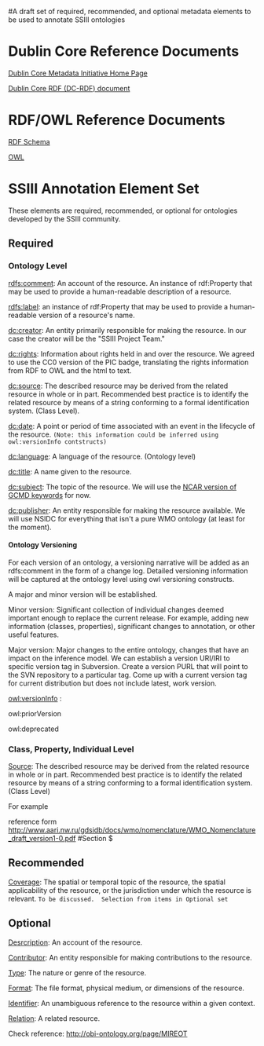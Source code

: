 #A draft set of required, recommended, and optional metadata elements to be used to annotate SSIII ontologies

# Dublin Core Reference Documents #

[Dublin Core Metadata Initiative Home Page](http://dublincore.org/)

[Dublin Core RDF (DC-RDF) document](http://dublincore.org/2010/10/11/dcelements.rdf#)

# RDF/OWL Reference Documents #

[RDF Schema](http://www.w3.org/TR/rdf-schema/)

[OWL](http://www.w3.org/TR/owl-ref/)

# SSIII Annotation Element Set #

These elements are required, recommended, or optional for ontologies developed by the SSIII community.

## Required ##

### Ontology Level ###

[rdfs:comment](http://www.w3.org/TR/rdf-schema/#ch_comment):  An account of the resource. An instance of rdf:Property that may be used to provide a human-readable description of a resource.

[rdfs:label](http://www.w3.org/TR/rdf-schema/#ch_label): an instance of rdf:Property that may be used to provide a human-readable version of a resource's name.

[dc:creator](http://dublincore.org/2010/10/11/dcelements.rdf#creator): An entity primarily responsible for making the resource.  In our case the creator will be the "SSIII Project Team."

[dc:rights](http://dublincore.org/2010/10/11/dcelements.rdf#rights): Information about rights held in and over the resource.  We agreed to use the CC0 version of the PIC badge, translating the rights information from RDF to OWL and the html to text.

[dc:source](http://dublincore.org/2010/10/11/dcelements.rdf#source): The described resource may be derived from the related resource in whole or in part. Recommended best practice is to identify the related resource by means of a string conforming to a formal identification system. (Class Level).

[dc:date](http://dublincore.org/2010/10/11/dcelements.rdf#date): A point or period of time associated with an event in the lifecycle of the resource. `(Note: this information could be inferred using owl:versionInfo contstructs) `

[dc:language](http://dublincore.org/2010/10/11/dcelements.rdf#language): A language of the resource. (Ontology level)

[dc:title](http://dublincore.org/2010/10/11/dcelements.rdf#title): A name given to the resource.

[dc:subject](http://dublincore.org/2010/10/11/dcelements.rdf#subject): The topic of the resource. We will use the [NCAR version of GCMD keywords](http://dataportal.ucar.edu/schemas/gcmd.owl) for now.

[dc:publisher](http://dublincore.org/2010/10/11/dcelements.rdf#publisher): An entity responsible for making the resource available.   We will use NSIDC for everything that isn't a pure WMO ontology (at least for the moment).


#### Ontology Versioning ####

For each version of an ontology, a versioning narrative will be added as an rdfs:comment in the form of a change log.  Detailed versioning information will be captured at the ontology level using owl versioning constructs.

A major and minor version will be established.

Minor version: Significant collection of individual changes deemed important enough to replace the current release. For example, adding new information (classes, properties), significant changes to annotation, or other useful features.

Major version: Major changes to the entire ontology, changes that have an impact on the inference model.
We can establish a version URI/IRI to specific version tag in Subversion.  Create a version PURL that will point to the SVN repository to a particular tag.  Come up with a current version tag for current distribution but does not include latest, work version.

[owl:versionInfo](http://www.w3.org/TR/owl-ref/#Annotations) :

owl:priorVersion

owl:deprecated

### Class, Property, Individual Level ###

[Source](http://dublincore.org/2010/10/11/dcelements.rdf#source): The described resource may be derived from the related resource in whole or in part. Recommended best practice is to identify the related resource by means of a string conforming to a formal identification system. (Class Level)

For example

reference form http://www.aari.nw.ru/gdsidb/docs/wmo/nomenclature/WMO_Nomenclature_draft_version1-0.pdf #Section $

## Recommended ##

[Coverage](http://dublincore.org/2010/10/11/dcelements.rdf#coverage): The spatial or temporal topic of the resource, the spatial applicability of the resource, or the jurisdiction under which the resource is relevant.
` To be discussed.  Selection from items in Optional set `

## Optional ##

[Desrcription](http://dublincore.org/2010/10/11/dcelements.rdf#description): An account of the resource.

[Contributor](http://dublincore.org/2010/10/11/dcelements.rdf#contributor): An entity responsible for making contributions to the resource.

[Type](http://dublincore.org/2010/10/11/dcelements.rdf#type): The nature or genre of the resource.

[Format](http://dublincore.org/2010/10/11/dcelements.rdf#format): The file format, physical medium, or dimensions of the resource.

[Identifier](http://dublincore.org/2010/10/11/dcelements.rdf#identifier):  An unambiguous reference to the resource within a given context.

[Relation](http://dublincore.org/2010/10/11/dcelements.rdf#relation): A related resource.


Check reference:  http://obi-ontology.org/page/MIREOT
